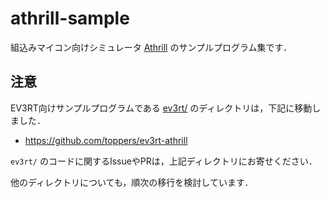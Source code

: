 # athrill-sample

組込みマイコン向けシミュレータ [Athrill](https://github.com/toppers/athrill) のサンプルプログラム集です．  

## 注意

EV3RT向けサンプルプログラムである [ev3rt/](https://github.com/tmori/athrill-sample/tree/master/ev3rt) のディレクトリは，下記に移動しました．

- https://github.com/toppers/ev3rt-athrill

`ev3rt/` のコードに関するIssueやPRは，上記ディレクトリにお寄せください．


他のディレクトリについても，順次の移行を検討しています．


